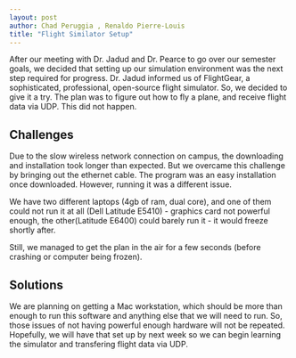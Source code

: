 ```yaml
---
layout: post
author: Chad Peruggia , Renaldo Pierre-Louis
title: "Flight Similator Setup"
---
```


After our meeting with Dr. Jadud and Dr. Pearce to go over our semester goals, we decided that setting up our simulation environment was the next step required for progress. Dr. Jadud informed us of FlightGear, a sophisticated, professional, open-source flight simulator. So, we decided to give it a try. The plan was to figure out how to fly a plane, and receive flight data via UDP. This did not happen.

## Challenges

Due to the slow wireless network connection on campus, the downloading and installation took longer than expected. But we overcame this challenge by bringing out the ethernet cable. The program was an easy installation once downloaded. However, running it was a different issue. 

We have two different laptops (4gb of ram, dual core), and one of them could not run it at all (Dell Latitude E5410) - graphics card not powerful enough, the other(Latitude E6400) could barely run it - it would freeze shortly after. 

Still, we managed to get the plan in the air for a few seconds (before crashing or computer being frozen).

## Solutions

We are planning on getting a Mac workstation, which should be more than enough to run this software and anything else that we will need to run. So, those issues of not having powerful enough hardware will not be repeated. Hopefully, we will have that set up by next week so we can begin learning the simulator and transfering flight data via UDP.